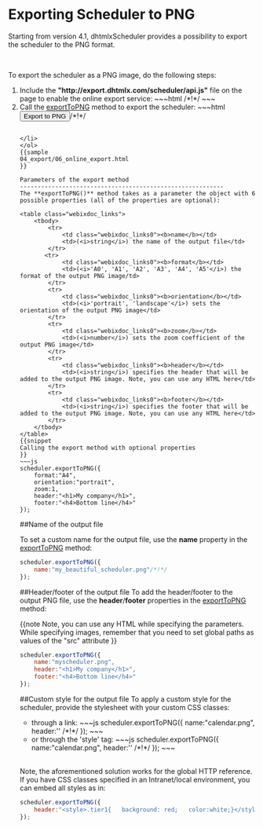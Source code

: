  Exporting Scheduler to PNG
===========================
Starting from version 4.1, dhtmlxScheduler provides  a possibility to export the scheduler to the PNG format. 

<br>

To export the scheduler as a PNG image, do the following steps:

<ol>
	<li>Include the <b>"http://export.dhtmlx.com/scheduler/api.js"</b> file on the page to enable the online export service:
~~~html
<script src="codebase/dhtmlxscheduler.js"></script>
<script src="http://export.dhtmlx.com/scheduler/api.js"></script>  /*!*/
<link rel="stylesheet" href="codebase/dhtmlxscheduler.css" type="text/css">
~~~
</li>
	<li>Call the <a href="png.md#parametersoftheexportmethod">exportToPNG</a> method to export the scheduler: 
~~~html
<input value="Export to PNG" type="button" onclick='scheduler.exportToPNG()'>/*!*/

<script>
	scheduler.config.xml_date="%Y-%m-%d %H:%i";
	scheduler.init('scheduler_here',new Date(2009,5,30),"month");
	scheduler.load("data/events.xml");
</script>
~~~

</li>
</ol>
{{sample
04_export/06_online_export.html
}}

Parameters of the export method
----------------------------------------------------------
The **exportToPNG()** method takes as a parameter the object with 6 possible properties (all of the properties are optional):

<table class="webixdoc_links">
	<tbody>
    	<tr>
			<td class="webixdoc_links0"><b>name</b></td>
			<td>(<i>string</i>) the name of the output file</td>
		</tr>
       <tr>
			<td class="webixdoc_links0"><b>format</b></td>
			<td>(<i>'A0', 'A1', 'A2', 'A3', 'A4', 'A5'</i>) the format of the output PNG image/td>
		</tr>
        <tr>
			<td class="webixdoc_links0"><b>orientation</b></td>
			<td>(<i>'portrait', 'landscape'</i>) sets the orientation of the output PNG image</td>
		</tr>        
        <tr>
			<td class="webixdoc_links0"><b>zoom</b></td>
			<td>(<i>number</i>) sets the zoom coefficient of the output PNG image</td>
		</tr>
        <tr>
			<td class="webixdoc_links0"><b>header</b></td>
			<td>(<i>string</i>) specifies the header that will be added to the output PNG image. Note, you can use any HTML here</td>
		</tr>
        <tr>
			<td class="webixdoc_links0"><b>footer</b></td>
			<td>(<i>string</i>) specifies the footer that will be added to the output PNG image. Note, you can use any HTML here</td>
		</tr>
    </tbody>
</table>
{{snippet
Calling the export method with optional properties
}}
~~~js
scheduler.exportToPNG({
	format:"A4",
	orientation:"portrait",
	zoom:1,
    header:"<h1>My company</h1>",
    footer:"<h4>Bottom line</h4>"
});
~~~


##Name of the output file

To set a custom name for the output file, use the **name** property in the 
<a href="export.md#parametersoftheexportmethod">exportToPNG</a> method:

~~~js
scheduler.exportToPNG({
	name:"my_beautiful_scheduler.png"/*!*/
});
~~~



##Header/footer of the output file
To add the header/footer to the output PNG file, use the **header**/**footer** properties in the 
<a href="export.md#parametersoftheexportmethod">exportToPNG</a> method:

{{note
Note, you can use any HTML while specifying the parameters. While specifying images, remember that you need to set global paths as values of the "src" attribute
}}

~~~js
scheduler.exportToPNG({
    name:"myscheduler.png",
    header:"<h1>My company</h1>",
    footer:"<h4>Bottom line</h4>"
});
~~~


##Custom style for the output file
To apply a custom style for the scheduler, provide the stylesheet with your custom CSS classes:

<ul>
	<li>through a link:
~~~js
scheduler.exportToPNG({
    name:"calendar.png",
    header:'<link rel="stylesheet" href="http://mysite.com/custom.css">' /*!*/
});
~~~
	</li>
	<li>or through the 'style' tag:
~~~js
scheduler.exportToPNG({
    name:"calendar.png",
    header:'<style>... custom css classes here ...</style>' /*!*/
});
~~~
	</li>
</ul>
<br>

Note, the aforementioned solution works for the global HTTP reference. If you have CSS classes specified in an Intranet/local environment, you can embed all styles as in:

~~~js
scheduler.exportToPNG({
	header:"<style>.tier1{   background: red;   color:white;}</style>"
});
~~~

